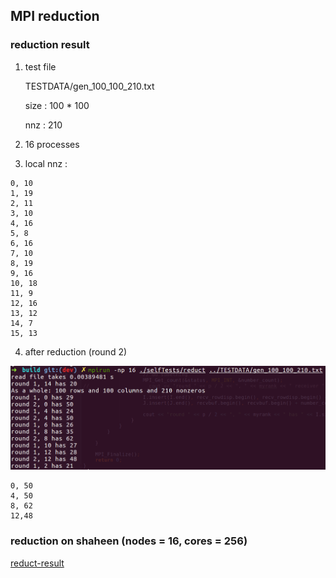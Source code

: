 ## MPI reduction

### reduction result

1. test file
    
    TESTDATA/gen_100_100_210.txt
    
    size : 100 * 100
    
    nnz : 210

2. 16 processes

3. local nnz :

```
0, 10
1, 19
2, 11
3, 10
4, 16
5, 8
6, 16
7, 10
8, 19
9, 16
10, 18
11, 9
12, 16
13, 12
14, 7
15, 13
```

4. after reduction (round 2)

![reduct](./imgs/mpi-reduction/reduct.png)

```
0, 50
4, 50
8, 62
12,48
```

### reduction on shaheen (nodes = 16, cores = 256)

[reduct-result](./reduct-lubm10240-nodes16-cores256.log)